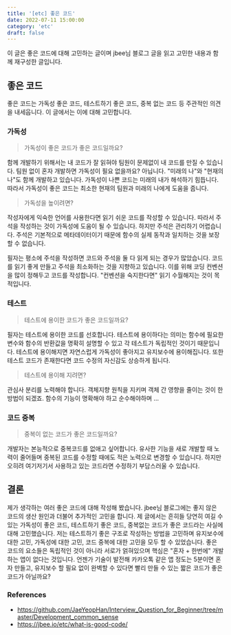 ```yaml
---
title: '[etc] 좋은 코드'
date: 2022-07-11 15:00:00
category: 'etc'
draft: false
---
```


이 글은 좋은 코드에 대해 고민하는 글이며 jbee님 블로그 글을 읽고 고민한 내용과 함께 재구성한 글입니다.

## 좋은 코드

좋은 코드는 가독성 좋은 코드, 테스트하기 좋은 코드, 중복 없는 코드 등 주관적인 의견을 내세웁니다.
이 글에서는 이에 대해 고민합니다.

### 가독성

> 가독성이 좋은 코드가 좋은 코드일까요?
 
함께 개발하기 위해서는 내 코드가 잘 읽혀야 팀원이 문제없이 내 코드를 만질 수 있습니다.
팀원 없이 혼자 개발하면 가독성이 필요 없을까요? 아닙니다. "미래의 나"와 "현재의 나"도 함께 개발하고 있습니다.
가독성이 나쁜 코드는 미래의 내가 해석하기 힘듭니다. 따라서 가독성이 좋은 코드는 최소한 현재의 팀원과 미래의 나에게 도움을 줍니다.

> 가독성을 높이려면?

작성자에게 익숙한 언어를 사용한다면 읽기 쉬운 코드를 작성할 수 있습니다.
따라서 주석을 작성하는 것이 가독성에 도움이 될 수 있습니다.
하지만 주석은 관리하기 어렵습니다. 주석은 기본적으로 메타데이터이기 때문에 함수의 실제 동작과 일치하는 것을 보장할 수 없습니다.

필자는 평소에 주석을 작성하면 코드와 주석을 둘 다 읽게 되는 경우가 많았습니다. 
코드를 읽기 좋게 만들고 주석을 최소화하는 것을 지향하고 있습니다.
이를 위해 코딩 컨벤션을 많이 정해두고 코드를 작성합니다. "컨벤션을 숙지한다면" 읽기 수월해지는 것이 목적입니다.

### 테스트

> 테스트에 용이한 코드가 좋은 코드일까요?
 
필자는 테스트에 용이한 코드를 선호합니다. 
테스트에 용이하다는 의미는 함수에 필요한 변수와 함수의 반환값을 명확히 설명할 수 있고 각 테스트가 독립적인 것이기 때문입니다.
테스트에 용이해지면 자연스럽게 가독성이 좋아지고 유지보수에 용이해집니다.
또한 테스트 코드가 존재한다면 코드 수정의 자신감도 상승하게 됩니다.

> 테스트에 용이해 지려면?

관심사 분리를 노력해야 합니다. 객체지향 원칙을 지키며 객체 간 영향을 줄이는 것이 한 방법이 되겠죠.
함수의 기능이 명확해야 하고 순수해야하며 ...
 
### 코드 중복

> 중복이 없는 코드가 좋은 코드일까요?
 
개발자는 본능적으로 중복코드를 없애고 싶어합니다.
유사한 기능을 새로 개발할 때 노력이 줄어들며 중복된 코드를 수정할 때에도 적은 노력으로 변경할 수 있습니다.
하지만 오히려 여기저기서 사용하고 있는 코드라면 수정하기 부담스러울 수 있습니다.


## 결론

제가 생각하는 여러 좋은 코드에 대해 작성해 봤습니다. jbee님 블로그에는 좋지 않은 코드의 생산 원인과 더불어 추가적인 고민을 합니다.
제 글에서는 흔히들 당연히 여길 수 있는 가독성이 좋은 코드, 테스트하기 좋은 코드, 중복없는 코드가 좋은 코드라는 사실에 대해 고민했습니다.
저는 테스트하기 좋은 구조로 작성하는 방법을 고민하며 유지보수에 대한 고민, 가독성에 대한 고민, 코드 중복에 대한 고민을 모두 할 수 있었습니다. 
좋은 코드의 요소들은 독립적인 것이 아니라 서로가 얽혀있으며 핵심은 "혼자 + 한번에" 개발하는 앱이 없다는 것입니다.
언젠가 기술이 발전해 카카오톡 같은 앱 정도는 5분이면 혼자 만들고, 유지보수 할 필요 없이 완벽할 수 있다면 빨리 만들 수 있는 짧은 코드가 좋은코드가 아닐까요?

### References

- https://github.com/JaeYeopHan/Interview_Question_for_Beginner/tree/master/Development_common_sense
- https://jbee.io/etc/what-is-good-code/